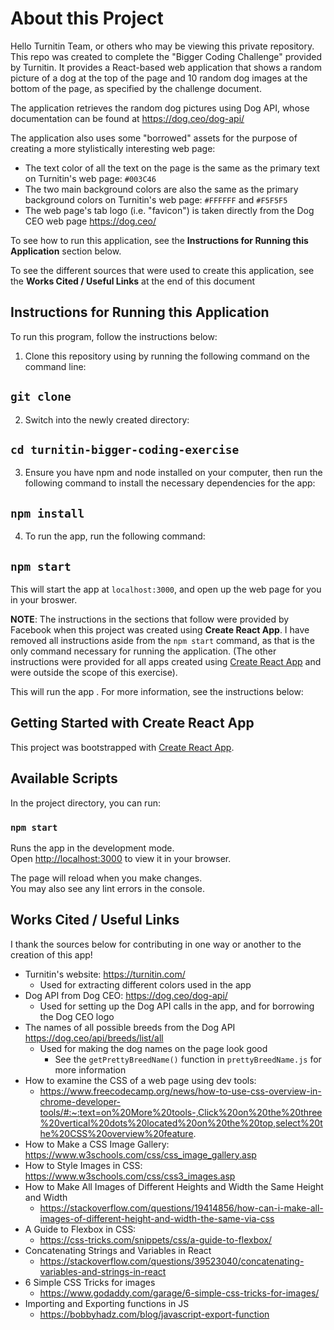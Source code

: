 # About this Project

Hello Turnitin Team, or others who may be viewing this private repository. This repo was created to complete the "Bigger Coding Challenge" provided by Turnitin. It provides a React-based web application that shows a random picture of a dog at the top of the page and 10 random dog images at the bottom of the page, as specified by the challenge document.

The application retrieves the random dog pictures using Dog API, whose documentation can be found at https://dog.ceo/dog-api/

The application also uses some "borrowed" assets for the purpose of creating a more stylistically interesting web page:
- The text color of all the text on the page is the same as the primary text on Turnitin's web page: `#003C46` 
- The two main background colors are also the same as the primary background colors on Turnitin's web page: `#FFFFFF` and `#F5F5F5`
- The web page's tab logo (i.e. "favicon") is taken directly from the Dog CEO web page https://dog.ceo/

To see how to run this application, see the **Instructions for Running this Application** section below.

To see the different sources that were used to create this application, see the **Works Cited / Useful Links** at the end of this document

## Instructions for Running this Application 

To run this program, follow the instructions below:

1. Clone this repository using by running the following command on the command line:

## `git clone`

2. Switch into the newly created directory:

## `cd turnitin-bigger-coding-exercise`

3. Ensure you have npm and node installed on your computer, then run the following command to install the necessary dependencies for the app:

## `npm install`

4. To run the app, run the following command:

## `npm start`

This will start the app at `localhost:3000`, and open up the web page for you in your broswer.

**NOTE**: The instructions in the sections that follow were provided by Facebook when this project was created using **Create React App**. I have removed all instructions aside from the `npm start` command, as that is the only command necessary for running the application. (The other instructions were provided for all apps created using [Create React App](https://github.com/facebook/create-react-app) and were outside the scope of this exercise). 

This will run the app . For more information, see the instructions below:

## Getting Started with Create React App

This project was bootstrapped with [Create React App](https://github.com/facebook/create-react-app).

## Available Scripts

In the project directory, you can run:

### `npm start`

Runs the app in the development mode.\
Open [http://localhost:3000](http://localhost:3000) to view it in your browser.

The page will reload when you make changes.\
You may also see any lint errors in the console.

## Works Cited / Useful Links

I thank the sources below for contributing in one way or another to the creation of this app!

- Turnitin's website: https://turnitin.com/
   - Used for extracting different colors used in the app
- Dog API from Dog CEO: https://dog.ceo/dog-api/
   - Used for setting up the Dog API calls in the app, and for borrowing the Dog CEO logo
- The names of all possible breeds from the Dog API https://dog.ceo/api/breeds/list/all
   - Used for making the dog names on the page look good
      - See the `getPrettyBreedName()` function in `prettyBreedName.js` for more information
- How to examine the CSS of a web page using dev tools: 
   - https://www.freecodecamp.org/news/how-to-use-css-overview-in-chrome-developer-tools/#:~:text=on%20More%20tools-,Click%20on%20the%20three%20vertical%20dots%20located%20on%20the%20top,select%20the%20CSS%20overview%20feature.
- How to Make a CSS Image Gallery: https://www.w3schools.com/css/css_image_gallery.asp
- How to Style Images in CSS: https://www.w3schools.com/css/css3_images.asp
- How to Make All Images of Different Heights and Width the Same Height and Width
    - https://stackoverflow.com/questions/19414856/how-can-i-make-all-images-of-different-height-and-width-the-same-via-css
- A Guide to Flexbox in CSS:
   - https://css-tricks.com/snippets/css/a-guide-to-flexbox/
- Concatenating Strings and Variables in React
   - https://stackoverflow.com/questions/39523040/concatenating-variables-and-strings-in-react
- 6 Simple CSS Tricks for images
   - https://www.godaddy.com/garage/6-simple-css-tricks-for-images/
- Importing and Exporting functions in JS
   - https://bobbyhadz.com/blog/javascript-export-function